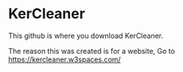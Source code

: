 # KerCleaner
This github is where you download KerCleaner.

The reason this was created is for a website, Go to https://kercleaner.w3spaces.com/

